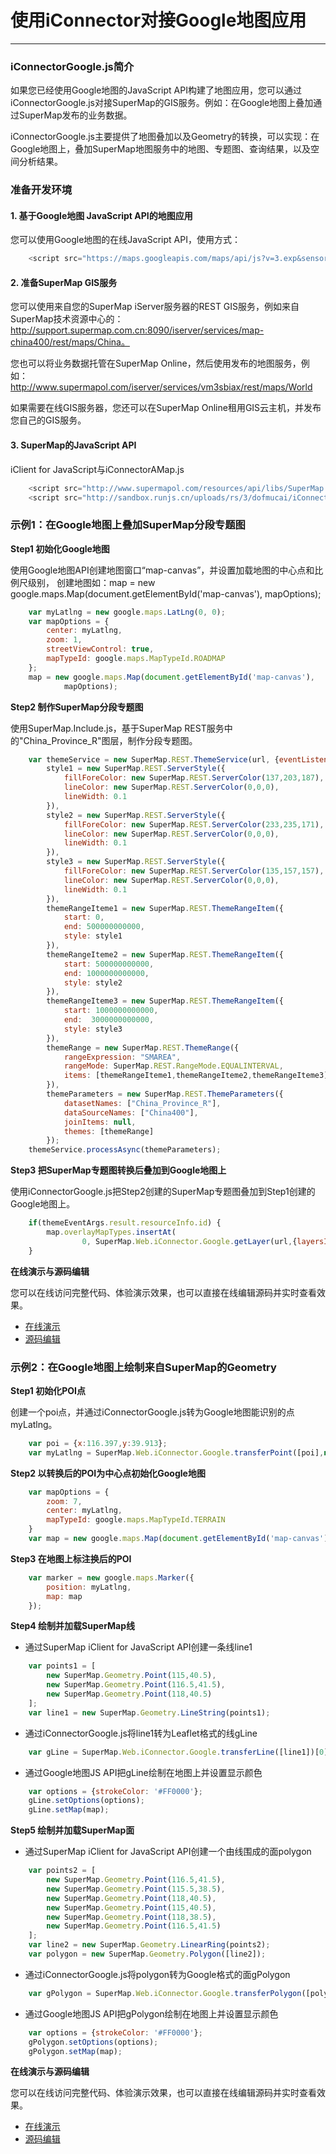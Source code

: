 # 使用iConnector对接Google地图应用
---
<!-- toc -->
### iConnectorGoogle.js简介

如果您已经使用Google地图的JavaScript API构建了地图应用，您可以通过iConnectorGoogle.js对接SuperMap的GIS服务。例如：在Google地图上叠加通过SuperMap发布的业务数据。

iConnectorGoogle.js主要提供了地图叠加以及Geometry的转换，可以实现：在Google地图上，叠加SuperMap地图服务中的地图、专题图、查询结果，以及空间分析结果。


### 准备开发环境

#### 1. 基于Google地图 JavaScript API的地图应用

您可以使用Google地图的在线JavaScript API，使用方式：

```JavaScript
	<script src="https://maps.googleapis.com/maps/api/js?v=3.exp&sensor=false"></script>
```

#### 2. 准备SuperMap GIS服务

您可以使用来自您的SuperMap iServer服务器的REST GIS服务，例如来自SuperMap技术资源中心的：http://support.supermap.com.cn:8090/iserver/services/map-china400/rest/maps/China。

您也可以将业务数据托管在SuperMap Online，然后使用发布的地图服务，例如：http://www.supermapol.com/iserver/services/vm3sbiax/rest/maps/World

如果需要在线GIS服务器，您还可以在SuperMap Online租用GIS云主机，并发布您自己的GIS服务。

#### 3. SuperMap的JavaScript API

iClient for JavaScript与iConnectorAMap.js

```JavaScript
	<script src="http://www.supermapol.com/resources/api/libs/SuperMap.Include.js"></script>
	<script src="http://sandbox.runjs.cn/uploads/rs/3/dofmucai/iConnectorAMap.js"></script>
```

### 示例1：在Google地图上叠加SuperMap分段专题图

**Step1 初始化Google地图**

使用Google地图API创建地图窗口“map-canvas”，并设置加载地图的中心点和比例尺级别，
创建地图如：map = new google.maps.Map(document.getElementById('map-canvas'), mapOptions);

```JavaScript
	var myLatlng = new google.maps.LatLng(0, 0);
	var mapOptions = {
		center: myLatlng,
		zoom: 1,
		streetViewControl: true,
		mapTypeId: google.maps.MapTypeId.ROADMAP
	};
	map = new google.maps.Map(document.getElementById('map-canvas'),
			mapOptions);
```

**Step2 制作SuperMap分段专题图**

使用SuperMap.Include.js，基于SuperMap REST服务中的"China_Province_R"图层，制作分段专题图。

```JavaScript
	var themeService = new SuperMap.REST.ThemeService(url, {eventListeners:{"processCompleted": themeCompleted, "processFailed": themeFailed}}),
		style1 = new SuperMap.REST.ServerStyle({
			fillForeColor: new SuperMap.REST.ServerColor(137,203,187),
			lineColor: new SuperMap.REST.ServerColor(0,0,0),
			lineWidth: 0.1
		}),
		style2 = new SuperMap.REST.ServerStyle({
			fillForeColor: new SuperMap.REST.ServerColor(233,235,171),
			lineColor: new SuperMap.REST.ServerColor(0,0,0),
			lineWidth: 0.1
		}),
		style3 = new SuperMap.REST.ServerStyle({
			fillForeColor: new SuperMap.REST.ServerColor(135,157,157),
			lineColor: new SuperMap.REST.ServerColor(0,0,0),
			lineWidth: 0.1
		}),
		themeRangeIteme1 = new SuperMap.REST.ThemeRangeItem({
			start: 0,
			end: 500000000000,
			style: style1
		}),
		themeRangeIteme2 = new SuperMap.REST.ThemeRangeItem({
			start: 500000000000,
			end: 1000000000000,
			style: style2
		}),
		themeRangeIteme3 = new SuperMap.REST.ThemeRangeItem({
			start: 1000000000000,
			end:  3000000000000,
			style: style3
		}),
		themeRange = new SuperMap.REST.ThemeRange({
			rangeExpression: "SMAREA",
			rangeMode: SuperMap.REST.RangeMode.EQUALINTERVAL,
			items: [themeRangeIteme1,themeRangeIteme2,themeRangeIteme3]
		}),
		themeParameters = new SuperMap.REST.ThemeParameters({
			datasetNames: ["China_Province_R"],
			dataSourceNames: ["China400"],
			joinItems: null,
			themes: [themeRange]
		});
	themeService.processAsync(themeParameters);
```

**Step3 把SuperMap专题图转换后叠加到Google地图上**

使用iConnectorGoogle.js把Step2创建的SuperMap专题图叠加到Step1创建的Google地图上。
		
```JavaScript
	if(themeEventArgs.result.resourceInfo.id) {
		map.overlayMapTypes.insertAt(
				0, SuperMap.Web.iConnector.Google.getLayer(url,{layersID:themeEventArgs.result.resourceInfo.id}));
	}
```

**在线演示与源码编辑**

您可以在线访问完整代码、体验演示效果，也可以直接在线编辑源码并实时查看效果。

* [在线演示](http://runjs.cn/detail/nk6mvwfi)
* [源码编辑](http://runjs.cn/code/nk6mvwfi)

### 示例2：在Google地图上绘制来自SuperMap的Geometry

**Step1 初始化POI点**

创建一个poi点，并通过iConnectorGoogle.js转为Google地图能识别的点myLatlng。

```JavaScript
	var poi = {x:116.397,y:39.913};
	var myLatlng = SuperMap.Web.iConnector.Google.transferPoint([poi],new SuperMap.Projection("EPSG:4326"))[0];
```

**Step2 以转换后的POI为中心点初始化Google地图**

```JavaScript
	var mapOptions = {
		zoom: 7,
		center: myLatlng,
		mapTypeId: google.maps.MapTypeId.TERRAIN
	}
	var map = new google.maps.Map(document.getElementById('map-canvas'), mapOptions);
```

**Step3 在地图上标注换后的POI**

```JavaScript
	var marker = new google.maps.Marker({
		position: myLatlng,
		map: map
	});
```

**Step4 绘制并加载SuperMap线**

* 通过SuperMap iClient for JavaScript API创建一条线line1

```JavaScript
	var points1 = [
		new SuperMap.Geometry.Point(115,40.5),
		new SuperMap.Geometry.Point(116.5,41.5),
		new SuperMap.Geometry.Point(118,40.5)
	];
	var line1 = new SuperMap.Geometry.LineString(points1);
```

* 通过iConnectorGoogle.js将line1转为Leaflet格式的线gLine

```JavaScript
	var gLine = SuperMap.Web.iConnector.Google.transferLine([line1])[0];
```

* 通过Google地图JS API把gLine绘制在地图上并设置显示颜色

```JavaScript
	var options = {strokeColor: '#FF0000'};
	gLine.setOptions(options);
	gLine.setMap(map);
```

**Step5 绘制并加载SuperMap面**

* 通过SuperMap iClient for JavaScript API创建一个由线围成的面polygon

```JavaScript
	var points2 = [
		new SuperMap.Geometry.Point(116.5,41.5),
		new SuperMap.Geometry.Point(115.5,38.5),
		new SuperMap.Geometry.Point(118,40.5),
		new SuperMap.Geometry.Point(115,40.5),
		new SuperMap.Geometry.Point(118,38.5),
		new SuperMap.Geometry.Point(116.5,41.5)
	];
	var line2 = new SuperMap.Geometry.LinearRing(points2);
	var polygon = new SuperMap.Geometry.Polygon([line2]);
```

* 通过iConnectorGoogle.js将polygon转为Google格式的面gPolygon

```JavaScript
	var gPolygon = SuperMap.Web.iConnector.Google.transferPolygon([polygon])[0];
```

* 通过Google地图JS API把gPolygon绘制在地图上并设置显示颜色

```JavaScript
	var options = {strokeColor: '#FF0000'};
	gPolygon.setOptions(options);
	gPolygon.setMap(map);
```
**在线演示与源码编辑**

您可以在线访问完整代码、体验演示效果，也可以直接在线编辑源码并实时查看效果。

* [在线演示](http://runjs.cn/detail/vwwjkoks)
* [源码编辑](http://runjs.cn/code/vwwjkoks)

